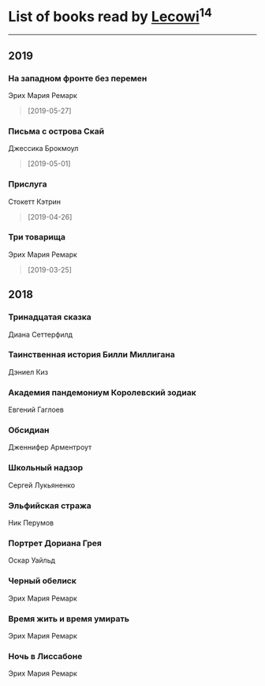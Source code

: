 # List of books read by [Lecowi](https://vk.com/lecowi)<sup>14</sup>
---

## 2019

### На западном фронте без перемен
Эрих Мария Ремарк
> [2019-05-27] 


### Письма с острова Скай
Джессика Брокмоул
> [2019-05-01] 


### Прислуга
Стокетт Кэтрин
> [2019-04-26] 


### Три товарища
Эрих Мария Ремарк
> [2019-03-25] 



## 2018

### Тринадцатая сказка
Диана Сеттерфилд


### Таинственная история Билли Миллигана
Дэниел Киз


### Академия пандемониум Королевский зодиак
Евгений Гаглоев


### Обсидиан
Дженнифер Арментроут


### Школьный надзор
Сергей Лукьяненко


### Эльфийская стража
Ник Перумов


### Портрет Дориана Грея
Оскар Уайльд


### Черный обелиск
Эрих Мария Ремарк


### Время жить и время умирать
Эрих Мария Ремарк


### Ночь в Лиссабоне
Эрих Мария Ремарк



